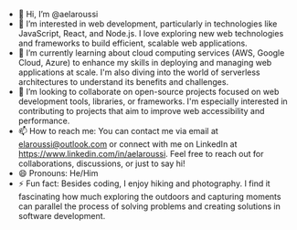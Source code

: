 - 👋 Hi, I’m @aelaroussi
- 👀 I’m interested in web development, particularly in technologies like JavaScript, React, and Node.js. I love exploring new web technologies and frameworks to build efficient, scalable web applications.
- 🌱 I’m currently learning about cloud computing services (AWS, Google Cloud, Azure) to enhance my skills in deploying and managing web applications at scale. I'm also diving into the world of serverless architectures to understand its benefits and challenges.
- 💞️ I’m looking to collaborate on open-source projects focused on web development tools, libraries, or frameworks. I'm especially interested in contributing to projects that aim to improve web accessibility and performance.
- 📫 How to reach me: You can contact me via email at elaroussi@outlook.com or connect with me on LinkedIn at https://www.linkedin.com/in/aelaroussi. Feel free to reach out for collaborations, discussions, or just to say hi!
- 😄 Pronouns: He/Him
- ⚡ Fun fact: Besides coding, I enjoy hiking and photography. I find it fascinating how much exploring the outdoors and capturing moments can parallel the process of solving problems and creating solutions in software development.

<!---
aelaroussi/aelaroussi is a ✨ special ✨ repository because its `README.md` (this file) appears on your GitHub profile.
You can click the Preview link to take a look at your changes.
--->
